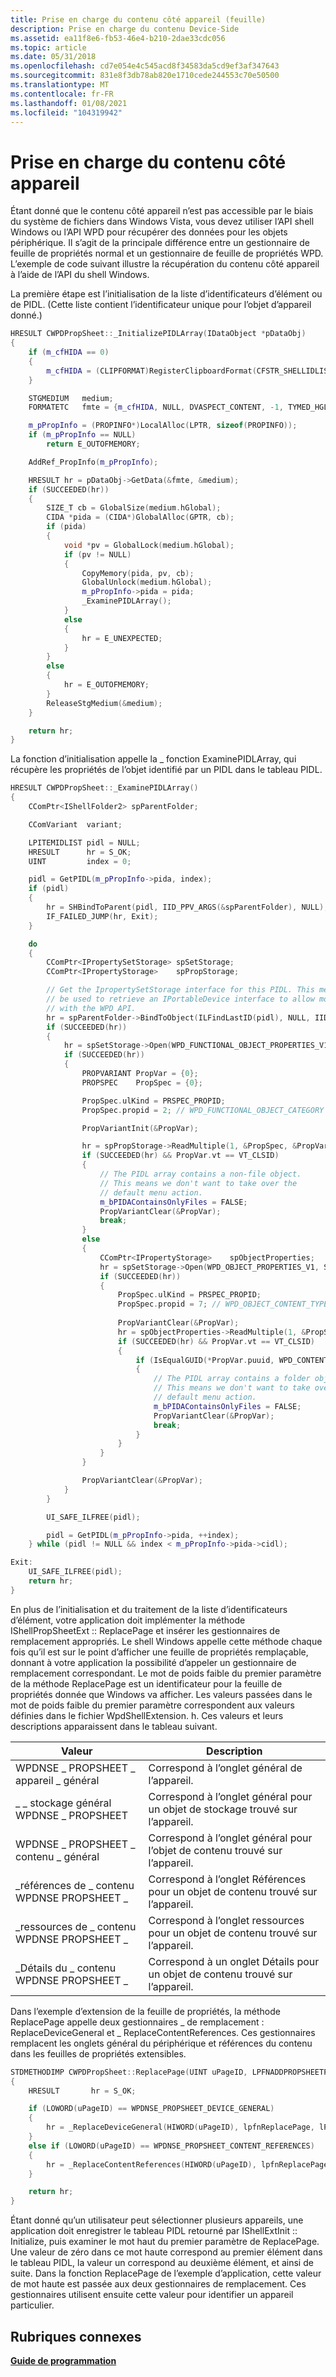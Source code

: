 ```yaml
---
title: Prise en charge du contenu côté appareil (feuille)
description: Prise en charge du contenu Device-Side
ms.assetid: ea11f8e6-fb53-46e4-b210-2dae33cdc056
ms.topic: article
ms.date: 05/31/2018
ms.openlocfilehash: cd7e054e4c545acd8f34583da5cd9ef3af347643
ms.sourcegitcommit: 831e8f3db78ab820e1710cede244553c70e50500
ms.translationtype: MT
ms.contentlocale: fr-FR
ms.lasthandoff: 01/08/2021
ms.locfileid: "104319942"
---
```

# <a name="supporting-device-side-content"></a>Prise en charge du contenu côté appareil

Étant donné que le contenu côté appareil n’est pas accessible par le biais du système de fichiers dans Windows Vista, vous devez utiliser l’API shell Windows ou l’API WPD pour récupérer des données pour les objets périphérique. Il s’agit de la principale différence entre un gestionnaire de feuille de propriétés normal et un gestionnaire de feuille de propriétés WPD. L’exemple de code suivant illustre la récupération du contenu côté appareil à l’aide de l’API du shell Windows.

La première étape est l’initialisation de la liste d’identificateurs d’élément ou de PIDL. (Cette liste contient l’identificateur unique pour l’objet d’appareil donné.)


```C++
HRESULT CWPDPropSheet::_InitializePIDLArray(IDataObject *pDataObj)
{
    if (m_cfHIDA == 0)
    {
        m_cfHIDA = (CLIPFORMAT)RegisterClipboardFormat(CFSTR_SHELLIDLIST);
    }

    STGMEDIUM   medium;
    FORMATETC   fmte = {m_cfHIDA, NULL, DVASPECT_CONTENT, -1, TYMED_HGLOBAL};

    m_pPropInfo = (PROPINFO*)LocalAlloc(LPTR, sizeof(PROPINFO));
    if (m_pPropInfo == NULL)
        return E_OUTOFMEMORY;

    AddRef_PropInfo(m_pPropInfo);

    HRESULT hr = pDataObj->GetData(&fmte, &medium);
    if (SUCCEEDED(hr))
    {
        SIZE_T cb = GlobalSize(medium.hGlobal);
        CIDA *pida = (CIDA*)GlobalAlloc(GPTR, cb);
        if (pida)
        {
            void *pv = GlobalLock(medium.hGlobal);
            if (pv != NULL)
            {
                CopyMemory(pida, pv, cb);
                GlobalUnlock(medium.hGlobal);
                m_pPropInfo->pida = pida;
                _ExaminePIDLArray();
            }
            else
            {
                hr = E_UNEXPECTED;
            }
        }
        else
        {
            hr = E_OUTOFMEMORY;
        }
        ReleaseStgMedium(&medium);
    }

    return hr;
}
```



La fonction d’initialisation appelle la \_ fonction ExaminePIDLArray, qui récupère les propriétés de l’objet identifié par un PIDL dans le tableau PIDL.


```C++
HRESULT CWPDPropSheet::_ExaminePIDLArray()
{
    CComPtr<IShellFolder2> spParentFolder;

    CComVariant  variant;

    LPITEMIDLIST pidl = NULL;
    HRESULT      hr = S_OK;
    UINT         index = 0;

    pidl = GetPIDL(m_pPropInfo->pida, index);
    if (pidl)
    {
        hr = SHBindToParent(pidl, IID_PPV_ARGS(&spParentFolder), NULL);
        IF_FAILED_JUMP(hr, Exit);
    }

    do
    {
        CComPtr<IPropertySetStorage> spSetStorage;
        CComPtr<IPropertyStorage>    spPropStorage;

        // Get the IpropertySetStorage interface for this PIDL. This method could also
        // be used to retrieve an IPortableDevice interface to allow more low-level interaction
        // with the WPD API.
        hr = spParentFolder->BindToObject(ILFindLastID(pidl), NULL, IID_PPV_ARGS(&spSetStorage));
        if (SUCCEEDED(hr))
        {
            hr = spSetStorage->Open(WPD_FUNCTIONAL_OBJECT_PROPERTIES_V1, STGM_READ, &spPropStorage);
            if (SUCCEEDED(hr))
            {
                PROPVARIANT PropVar = {0};
                PROPSPEC    PropSpec = {0};

                PropSpec.ulKind = PRSPEC_PROPID;
                PropSpec.propid = 2; // WPD_FUNCTIONAL_OBJECT_CATEGORY

                PropVariantInit(&PropVar);

                hr = spPropStorage->ReadMultiple(1, &PropSpec, &PropVar);
                if (SUCCEEDED(hr) && PropVar.vt == VT_CLSID)
                {
                    // The PIDL array contains a non-file object.
                    // This means we don't want to take over the
                    // default menu action.
                    m_bPIDAContainsOnlyFiles = FALSE;
                    PropVariantClear(&PropVar);
                    break;
                }
                else
                {
                    CComPtr<IPropertyStorage>    spObjectProperties;
                    hr = spSetStorage->Open(WPD_OBJECT_PROPERTIES_V1, STGM_READ, &spObjectProperties);
                    if (SUCCEEDED(hr))
                    {
                        PropSpec.ulKind = PRSPEC_PROPID;
                        PropSpec.propid = 7; // WPD_OBJECT_CONTENT_TYPE
                        
                        PropVariantClear(&PropVar);
                        hr = spObjectProperties->ReadMultiple(1, &PropSpec, &PropVar);
                        if (SUCCEEDED(hr) && PropVar.vt == VT_CLSID)
                        {
                            if (IsEqualGUID(*PropVar.puuid, WPD_CONTENT_TYPE_FOLDER))
                            {
                                // The PIDL array contains a folder object.
                                // This means we don't want to take over the
                                // default menu action.
                                m_bPIDAContainsOnlyFiles = FALSE;
                                PropVariantClear(&PropVar);
                                break;
                            }
                        }
                    }
                }

                PropVariantClear(&PropVar);
            }
        }

        UI_SAFE_ILFREE(pidl);

        pidl = GetPIDL(m_pPropInfo->pida, ++index);
    } while (pidl != NULL && index < m_pPropInfo->pida->cidl);

Exit:
    UI_SAFE_ILFREE(pidl);
    return hr;
}
```



En plus de l’initialisation et du traitement de la liste d’identificateurs d’élément, votre application doit implémenter la méthode IShellPropSheetExt :: ReplacePage et insérer les gestionnaires de remplacement appropriés. Le shell Windows appelle cette méthode chaque fois qu’il est sur le point d’afficher une feuille de propriétés remplaçable, donnant à votre application la possibilité d’appeler un gestionnaire de remplacement correspondant. Le mot de poids faible du premier paramètre de la méthode ReplacePage est un identificateur pour la feuille de propriétés donnée que Windows va afficher. Les valeurs passées dans le mot de poids faible du premier paramètre correspondent aux valeurs définies dans le fichier WpdShellExtension. h. Ces valeurs et leurs descriptions apparaissent dans le tableau suivant.



| Valeur                                  | Description                                                                 |
|----------------------------------------|-----------------------------------------------------------------------------|
| WPDNSE \_ PROPSHEET \_ appareil \_ général     | Correspond à l’onglet général de l’appareil.                              |
| \_ \_ stockage général WPDNSE \_ PROPSHEET    | Correspond à l’onglet général pour un objet de stockage trouvé sur l’appareil.    |
| WPDNSE \_ PROPSHEET \_ contenu \_ général    | Correspond à l’onglet général pour l’objet de contenu trouvé sur l’appareil.      |
| \_références de \_ contenu WPDNSE PROPSHEET \_ | Correspond à l’onglet Références pour un objet de contenu trouvé sur l’appareil. |
| \_ressources de \_ contenu WPDNSE PROPSHEET \_  | Correspond à l’onglet ressources pour un objet de contenu trouvé sur l’appareil.  |
| \_Détails du \_ contenu WPDNSE PROPSHEET \_    | Correspond à un onglet Détails pour un objet de contenu trouvé sur l’appareil.      |



 

Dans l’exemple d’extension de la feuille de propriétés, la méthode ReplacePage appelle deux gestionnaires \_ de remplacement : ReplaceDeviceGeneral et \_ ReplaceContentReferences. Ces gestionnaires remplacent les onglets général du périphérique et références du contenu dans les feuilles de propriétés extensibles.


```C++
STDMETHODIMP CWPDPropSheet::ReplacePage(UINT uPageID, LPFNADDPROPSHEETPAGE lpfnReplacePage, LPARAM lParam)
{
    HRESULT       hr = S_OK;

    if (LOWORD(uPageID) == WPDNSE_PROPSHEET_DEVICE_GENERAL)
    {
        hr = _ReplaceDeviceGeneral(HIWORD(uPageID), lpfnReplacePage, lParam);
    }
    else if (LOWORD(uPageID) == WPDNSE_PROPSHEET_CONTENT_REFERENCES)
    {
        hr = _ReplaceContentReferences(HIWORD(uPageID), lpfnReplacePage, lParam);
    }

    return hr;
}
```



Étant donné qu’un utilisateur peut sélectionner plusieurs appareils, une application doit enregistrer le tableau PIDL retourné par IShellExtInit :: Initialize, puis examiner le mot haut du premier paramètre de ReplacePage. Une valeur de zéro dans ce mot haute correspond au premier élément dans le tableau PIDL, la valeur un correspond au deuxième élément, et ainsi de suite. Dans la fonction ReplacePage de l’exemple d’application, cette valeur de mot haute est passée aux deux gestionnaires de remplacement. Ces gestionnaires utilisent ensuite cette valeur pour identifier un appareil particulier.

## <a name="related-topics"></a>Rubriques connexes

<dl> <dt>

[**Guide de programmation**](programming-guide.md)
</dt> </dl>

 

 



